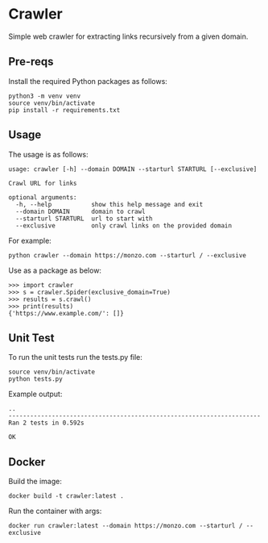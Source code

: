 # Crawler

Simple web crawler for extracting links recursively from a given domain.

## Pre-reqs

Install the required Python packages as follows:

```
python3 -m venv venv
source venv/bin/activate
pip install -r requirements.txt
```

## Usage

The usage is as follows:

```
usage: crawler [-h] --domain DOMAIN --starturl STARTURL [--exclusive]

Crawl URL for links

optional arguments:
  -h, --help           show this help message and exit
  --domain DOMAIN      domain to crawl
  --starturl STARTURL  url to start with
  --exclusive          only crawl links on the provided domain
```

For example:

```
python crawler --domain https://monzo.com --starturl / --exclusive
```
Use as a package as below:

```
>>> import crawler
>>> s = crawler.Spider(exclusive_domain=True)
>>> results = s.crawl()
>>> print(results)
{'https://www.example.com/': []}
```

## Unit Test

To run the unit tests run the tests.py file:
```
source venv/bin/activate
python tests.py
```
Example output:
```
..
----------------------------------------------------------------------
Ran 2 tests in 0.592s

OK
```

## Docker

Build the image:

```
docker build -t crawler:latest .
```

Run the container with args:

```
docker run crawler:latest --domain https://monzo.com --starturl / --exclusive
```
